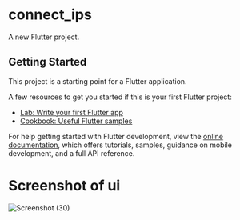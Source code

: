 # connect_ips

A new Flutter project.

## Getting Started

This project is a starting point for a Flutter application.

A few resources to get you started if this is your first Flutter project:

- [Lab: Write your first Flutter app](https://docs.flutter.dev/get-started/codelab)
- [Cookbook: Useful Flutter samples](https://docs.flutter.dev/cookbook)

For help getting started with Flutter development, view the
[online documentation](https://docs.flutter.dev/), which offers tutorials,
samples, guidance on mobile development, and a full API reference.

# Screenshot of ui
![Screenshot (30)](https://user-images.githubusercontent.com/81068801/213861133-69c0f32a-b6db-45a4-9e84-f96e1c1670c1.png)
